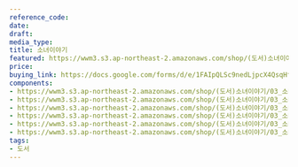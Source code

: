 ```yaml
---
reference_code: 
date: 
draft: 
media_type: 
title: 소녀이야기
featured: https://wwm3.s3.ap-northeast-2.amazonaws.com/shop/(도서)소녀이야기/03_소녀이야기+(1)r.jpg
price: 
buying_link: https://docs.google.com/forms/d/e/1FAIpQLSc9nedLjpcX4QsqHfsDClSUvnY_z8JjKZMrkfDJmnqozNUliA/viewform
components:
- https://wwm3.s3.ap-northeast-2.amazonaws.com/shop/(도서)소녀이야기/03_소녀이야기+(1)r.jpg
- https://wwm3.s3.ap-northeast-2.amazonaws.com/shop/(도서)소녀이야기/03_소녀이야기+(2)r.jpg
- https://wwm3.s3.ap-northeast-2.amazonaws.com/shop/(도서)소녀이야기/03_소녀이야기+(3)r.jpg
- https://wwm3.s3.ap-northeast-2.amazonaws.com/shop/(도서)소녀이야기/03_소녀이야기+(4)r.jpg
- https://wwm3.s3.ap-northeast-2.amazonaws.com/shop/(도서)소녀이야기/03_소녀이야기+(5)r.jpg
- https://wwm3.s3.ap-northeast-2.amazonaws.com/shop/(도서)소녀이야기/03_소녀이야기+(6)r.jpg
tags:
- 도서
---
```

